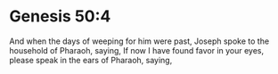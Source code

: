 # Genesis 50:4

And when the days of weeping for him were past, Joseph spoke to the household of Pharaoh, saying, If now I have found favor in your eyes, please speak in the ears of Pharaoh, saying,
